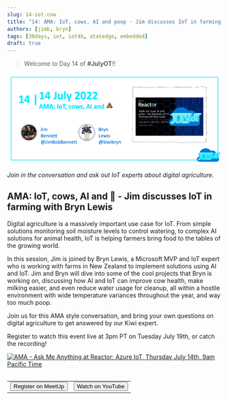 ```yaml
---
slug: 14-iot-cow
title: "14: AMA: IoT, cows, AI and poop - Jim discusses IoT in farming with Bryn Lewis"
authors: [jimb, bryn]
tags: [30days, iot, iot4b, atatedge, embedded]
draft: true
---
```


<head>
  <meta name="twitter:url" content="https://julyot.dev/blog/14-iot-cow" />
  <meta name="twitter:title" content="AMA - IoT in farming" />
  <meta name="twitter:description" content="AMA: IoT, cows, AI and poop - Jim discusses IoT in farming with Bryn Lewis" />
  <meta name="twitter:image" content="https://julyot.dev/img/png/JulyOT-banner-14-iot-cow.png" />
  <meta name="twitter:card" content="summary_large_image" />
  <meta name="twitter:creator" content="@jimbobbennett" />
  <meta name="twitter:site" content="@AzureAdvocates" /> 
  <link rel="canonical" href="https://julyot.dev/blog/14-iot-cow" />
</head>

> Welcome to Day 14 of **#JulyOT**!!

![Welcome banner](/img/png/JulyOT-banner-14-iot-cow.png)

_Join in the conversation and ask out IoT experts about digital agriculture._

## AMA: IoT, cows, AI and 💩 - Jim discusses IoT in farming with Bryn Lewis

Digital agriculture is a massively important use case for IoT. From simple solutions monitoring soil moisture levels to control watering, to complex AI solutions for animal health, IoT is helping farmers bring food to the tables of the growing world.

In this session, Jim is joined by Bryn Lewis, a Microsoft MVP and IoT expert who is working with farms in New Zealand to implement solutions using AI and IoT. Jim and Bryn will dive into some of the cool projects that Bryn is working on, discussing how AI and IoT can improve cow health, make milking easier, and even reduce water usage for cleanup, all within a hostile environment with wide temperature variances throughout the year, and way too much poop.

Join us for this AMA style conversation, and bring your own questions on digital agriculture to get answered by our Kiwi expert.

Register to watch this event live at 3pm PT on Tuesday July 19th, or catch the recording!

<a href='https://www.meetup.com/microsoft-reactor-redmond/events/287072771/'>
<img src='https://www.meetup.com/_next/image/?url=https%3A%2F%2Fsecure-content.meetupstatic.com%2Fimages%2Fclassic-events%2F505401361%2F676x380.webp&w=3840&q=75'  alt='AMA - Ask Me Anything at Reactor: Azure IoT, Thursday July 14th, 9am Pacific Time'/>
</a>&nbsp;

<table>
<tr style={{border:'0px', 'background-color':'#00000000'}}>
    <td style={{border:'0px', 'text-align': 'center'}}>
        <form action="https://www.meetup.com/microsoft-reactor-redmond/events/287072771/" target="_blank">
            <input type="submit" value="Register on MeetUp" class="clean-btn button button--primary margin-left--md"/>
        </form>
    </td>
    <td style={{border:'0px', 'text-align': 'center'}}>
        <form action="https://www.youtube.com/watch?v=EkCygi4o2rM" target="_blank">
            <input type="submit" value="Watch on YouTube" class="clean-btn button button--secondary margin-left--md"/>
        </form>
    </td>
</tr>
</table>
